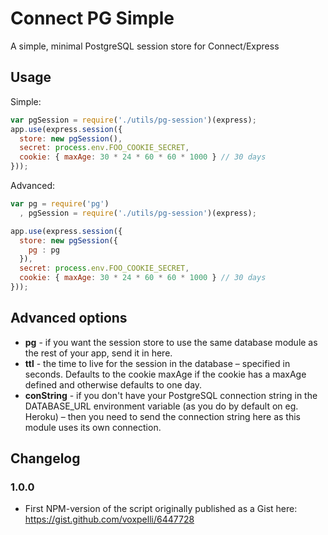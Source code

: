 # Connect PG Simple

A simple, minimal PostgreSQL session store for Connect/Express

## Usage

Simple:

```javascript
var pgSession = require('./utils/pg-session')(express);
app.use(express.session({
  store: new pgSession(),
  secret: process.env.FOO_COOKIE_SECRET,
  cookie: { maxAge: 30 * 24 * 60 * 60 * 1000 } // 30 days
}));
```

Advanced:

```javascript
var pg = require('pg')
  , pgSession = require('./utils/pg-session')(express);

app.use(express.session({
  store: new pgSession({
    pg : pg
  }),
  secret: process.env.FOO_COOKIE_SECRET,
  cookie: { maxAge: 30 * 24 * 60 * 60 * 1000 } // 30 days
}));
```

## Advanced options

* **pg** - if you want the session store to use the same database module as the rest of your app, send it in here.
* **ttl** - the time to live for the session in the database – specified in seconds. Defaults to the cookie maxAge if the cookie has a maxAge defined and otherwise defaults to one day.
* **conString** - if you don't have your PostgreSQL connection string in the DATABASE_URL environment variable (as you do by default on eg. Heroku) – then you need to send the connection string here as this module uses its own connection.

## Changelog

### 1.0.0

* First NPM-version of the script originally published as a Gist here: https://gist.github.com/voxpelli/6447728
